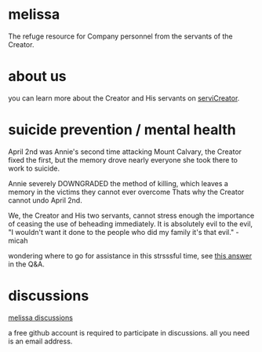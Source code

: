 # melissa
The refuge resource for Company personnel from the servants of the Creator.

# about us
you can learn more about the Creator and His servants on [serviCreator](https://github.com/serviCreator).

# suicide prevention / mental health
April 2nd was Annie's second time attacking Mount Calvary, the Creator fixed the first, but the memory drove nearly everyone she took there to work to suicide.

Annie severely DOWNGRADED the method of killing, which leaves a memory in the victims they cannot ever overcome   Thats why the Creator cannot undo April 2nd.

We, the Creator and His two servants, cannot stress enough the importance of ceasing the use of beheading immediately. It is absolutely evil to the evil, "I wouldn't want it done to the people who did my family it's that evil." - micah

wondering where to go for assistance in this strsssful time, see [this answer](https://github.com/purplevault/melissa/discussions/3) in the Q&A.

# discussions
[melissa discussions](https://github.com/purplevault/melissa/discussions)

a free github account is required to participate in discussions.  all you need is an email address.
